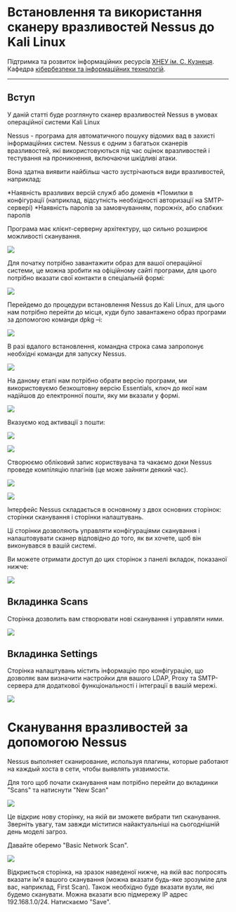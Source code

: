 # Встановлення та використання сканеру вразливостей Nessus до Kali Linux

Підтримка та розвиток інформаційних ресурсів [ХНЕУ ім. С. Кузнеця](https://www.hneu.edu.ua/). Кафедра [кібербезпеки та інформаційних технологій](http://www.kafcbit.hneu.edu.ua/).

---
## Вступ 

У даній статті буде розглянуто сканер вразливостей Nessus  в умовах операційної системи Kali Linux


Nessus - програма для автоматичного пошуку відомих вад в захисті інформаційних систем. Nessus є одним з багатьох сканерів вразливостей, які використовуються під час оцінок вразливостей і тестування на проникнення, включаючи шкідливі атаки.

Вона здатна виявити найбільш часто зустрічаються види вразливостей, наприклад:

*Наявність вразливих версій служб або доменів
*Помилки в конфігурації (наприклад, відсутність необхідності авторизації на SMTP-сервері)
*Наявність паролів за замовчуванням, порожніх, або слабких паролів

Програма має клієнт-серверну архітектуру, що сильно розширює можливості сканування.

![](img/nessus1.png)

Для початку потрібно завантажити образ для вашої операційної системи, це можна зробити на офіційному сайті програми, для цього потрібно вказати свої контакти в спеціальній формі:

![](img/nessus2.png)

Перейдемо до процедури встановлення Nessus до Kali Linux, для цього нам потрібно перейти до місця, куди було завантажено образ програми за допомогою команди dpkg –i:

![](img/nessus3.png)

В разі вдалого встановлення, командна строка сама запропонує необхідні команди для запуску  Nessus.

![](img/nessus4.png)

На даному етапі нам потрібно обрати версію програми, ми використовуємо безкоштовну версію Essentials, ключ до якої нам надійшов до електронної пошти, яку ми вказали у формі.

![](img/nessus5.png)

Вказуємо код активації з пошти:

![](img/nessus6.png)

![](img/nessus7.png)

Створюємо обліковий запис користвувача та чакаємо доки Nessus проведе компіляцію плагінів (це може зайняти деякий час).

![](img/nessus8.png)

![](img/nessus9.png)

Інтерфейс Nessus складається в основному з двох основних сторінок: сторінки сканування і сторінки налаштувань.

Ці сторінки дозволяють управляти конфігураціями сканування і налаштовувати сканер відповідно до того, як ви хочете, щоб він виконувався в вашій системі.

Ви можете отримати доступ до цих сторінок з панелі вкладок, показаної нижче:

![](img/nessus435.png)

## Вкладинка Scans

Сторінка дозволить вам створювати нові сканування і управляти ними.

![](img/nessus437.png)


## Вкладинка Settings

Сторінка налаштувань містить інформацію про конфігурацію, що дозволяє вам визначити настройки для вашого LDAP, Proxy та SMTP-сервера для додаткової функціональності і інтеграції в вашій мережі.

![](img/nessus436.png)


# Сканування вразливостей за допомогою Nessus

Nessus выполняет сканирование, используя плагины, которые работают на каждый хоста в сети, чтобы выявлять уязвимости.

Для того щоб почати сканування нам потрібно перейти до вкладинки "Scans" та натиснути "New Scan"

![](img/nessus10.png)

Це відкриє нову сторінку, на якій ви зможете вибрати тип сканування. Зверніть увагу, там завжди міститися найактуальніші на сьогоднішній день моделі загроз.

Давайте оберемо "Basic Network Scan".

![](img/nessus11.png)

Відкриється сторінка, на зразок наведеної нижче, на якій вас попросять вказати ім'я вашого сканування (можна вказати будь-яке зрозуміле для вас, наприклад, First Scan). Також необхідно буде вказати вузли, які будемо сканувати. Можна вказати всю підмережу IP адрес 192.168.1.0/24. Натискаємо "Save".


